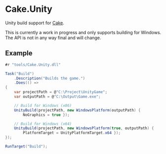 Cake.Unity
==========

Unity build support for [Cake](https://github.com/cake-build/cake).

This is currently a work in progress and only supports building for Windows.   
The API is not in any way final and will change.

Example
-------

```csharp
#r "tools/Cake.Unity.dll"

Task("Build")
	.Description("Builds the game.")
	.Does(() =>
{
	var projectPath = @"C:\Project\UnityGame";
	var outputPath = @"C:\Output\Game.exe";

	// Build for Windows (x86)
	UnityBuild(projectPath, new WindowsPlatform(outputPath) { 
		NoGraphics = true });

	// Build for Windows (x64)
	UnityBuild(projectPath, new WindowsPlatform(true, outputPath) { 
		PlatformTarget = UnityPlatformTarget.x64 });
});

RunTarget("Build");
```